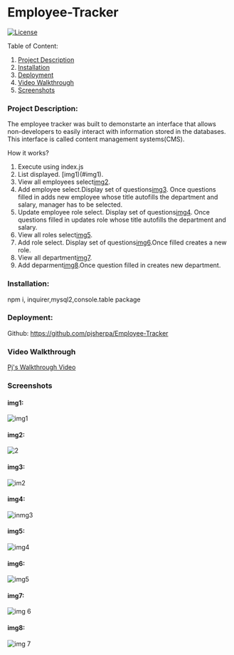 # Employee-Tracker 
   [![License](https://img.shields.io/badge/license-mit-blue.svg)
      ](https://opensource.org/licenses/mit)
  
  Table of Content:
  1. [Project Description](#Project-Description)
  2. [Installation](#Installation)
  3. [Deployment](#Deployment)
  4. [Video Walkthrough](#Video-Walkthrough)
  4. [Screenshots](#Screenshots)

### Project Description:

The employee tracker was built to demonstarte an interface that allows non-developers to easily interact with information stored in the databases. This interface is called content management systems(CMS).

How it works?

1. Execute using index.js 
2. List displayed. [img1)(#img1).
3. View all employees select[img2](#img2).
4. Add employee select.Display set of questions[img3](#img3). Once questions filled in adds new employee whose title autofills the department and salary, manager has to be selected.
5. Update employee role select. Display set of questions[img4](#img4). Once questions filled in updates role whose title autofills the department and salary.
6. View all roles select[img5](#img5).
7. Add role select. Display set of questions[img6](#img6).Once filled creates a new role. 
8. View all department[img7](#img7).
9. Add deparment[img8](#img8).Once question filled in creates new department.

### Installation:
npm i, inquirer,mysql2,console.table package

### Deployment:

Github:
https://github.com/pjsherpa/Employee-Tracker


### Video Walkthrough

[Pj's Walkthrough Video](https://drive.google.com/file/d/1e0hsDaHJKM2TElZz-NKqeof3ldEzeluj/view)

### Screenshots

#### img1: 

![img1](https://user-images.githubusercontent.com/105903416/189236499-653c88db-82e4-410f-88e8-2f5573b6fa35.png)

#### img2:

![2](https://user-images.githubusercontent.com/105903416/189236547-e3d4bf87-fe55-4238-b057-4aba16f982d2.png)

#### img3:

![im2](https://user-images.githubusercontent.com/105903416/189236577-cacfb1f9-5ef8-46d3-a0d4-ea67a5d4bd5c.png)

#### img4:

![inmg3](https://user-images.githubusercontent.com/105903416/189236593-3a539bc3-f19b-4b47-925b-52abb2ab9fca.png)

#### img5:

![img4](https://user-images.githubusercontent.com/105903416/189236618-57389110-f398-4f02-adef-41acbe2aad4f.png)

#### img6:

![img5](https://user-images.githubusercontent.com/105903416/189236631-9cf66c69-21ea-492c-bac7-5aaf04526ae9.png)

#### img7:

![img 6](https://user-images.githubusercontent.com/105903416/189236651-53c8296b-e5d2-41f1-be41-70fe736fee00.png)

#### img8:

![img 7](https://user-images.githubusercontent.com/105903416/189236665-4b1aeab3-9e8c-4fd9-9667-27d34622e9eb.png)

